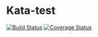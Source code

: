 # Kata-test

[![Build Status](https://travis-ci.org/shudd3r/kata-test.svg?branch=develop)](https://travis-ci.org/shudd3r/kata-test)
[![Coverage Status](https://coveralls.io/repos/github/shudd3r/kata-test/badge.svg?branch=develop)](https://coveralls.io/github/shudd3r/kata-test?branch=develop)
